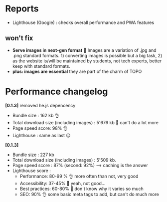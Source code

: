# Reports

-   Lighthouse (Google) : checks overall performance and PWA features

## won't fix

-   **Serve images in next-gen format** 🧐 Images are a variation of
    .jpg and .png standard formats. 1) converting images is possible but
    a big task, 2) as the website is/will be maintained by students, not
    tech experts, better keep with standard formats.  
-   **plus: images are essential** they are part of the charm of TOPO

# Performance changelog

**[0.1.3]** removed he.js depencency

-   Bundle size : 162 kb 👌
-   Total download size (including images) : 5'676 kb 😬 can't do a lot
    more
-   Page speed score: 98% 👌
-   Lighthouse : same as last 😑

**[0.1.3]**

-   Bundle size : 227 kb
-   Total download size (including images) : 5'509 kb.
-   Page speed score : 87% (second: 92%) --> caching is the answer
-   Lighthouse score :
    -   Performance: 80-99 % 👌 more often than not, very good
    -   Accessibility: 37-45% 😬 yeah, not good...
    -   Best practices: 60-80% 🤔 don't know why it varies so much
    -   SEO: 90% 👌 some basic meta tags to add, but can't do much more
